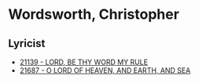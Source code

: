 # Wordsworth, Christopher

## Lyricist

- [21139 - LORD, BE THY WORD MY RULE](/hymns/21139.md)
- [21687 - O LORD OF HEAVEN, AND EARTH, AND SEA](/hymns/21687.md)

